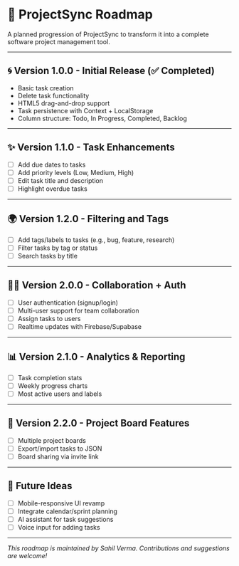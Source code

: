 # 🔺 ProjectSync Roadmap

A planned progression of ProjectSync to transform it into a complete software project management tool.

---

## 🌀 Version 1.0.0 - Initial Release (✅ Completed)

* Basic task creation
* Delete task functionality
* HTML5 drag-and-drop support
* Task persistence with Context + LocalStorage
* Column structure: Todo, In Progress, Completed, Backlog

---

## ✨ Version 1.1.0 - Task Enhancements

* [ ] Add due dates to tasks
* [ ] Add priority levels (Low, Medium, High)
* [ ] Edit task title and description
* [ ] Highlight overdue tasks

---

## 🌍 Version 1.2.0 - Filtering and Tags

* [ ] Add tags/labels to tasks (e.g., bug, feature, research)
* [ ] Filter tasks by tag or status
* [ ] Search tasks by title

---

## 🧑‍💼 Version 2.0.0 - Collaboration + Auth

* [ ] User authentication (signup/login)
* [ ] Multi-user support for team collaboration
* [ ] Assign tasks to users
* [ ] Realtime updates with Firebase/Supabase

---

## 📊 Version 2.1.0 - Analytics & Reporting

* [ ] Task completion stats
* [ ] Weekly progress charts
* [ ] Most active users and labels

---

## 📄 Version 2.2.0 - Project Board Features

* [ ] Multiple project boards
* [ ] Export/import tasks to JSON
* [ ] Board sharing via invite link

---

## 🔧 Future Ideas

* [ ] Mobile-responsive UI revamp
* [ ] Integrate calendar/sprint planning
* [ ] AI assistant for task suggestions
* [ ] Voice input for adding tasks

---

*This roadmap is maintained by Sahil Verma. Contributions and suggestions are welcome!*
